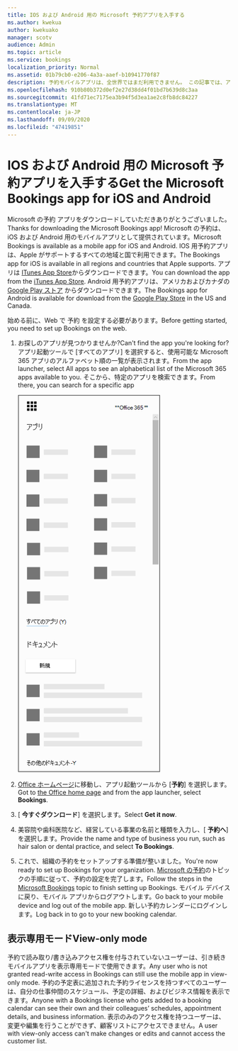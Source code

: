 ```yaml
---
title: IOS および Android 用の Microsoft 予約アプリを入手する
ms.author: kwekua
author: kwekuako
manager: scotv
audience: Admin
ms.topic: article
ms.service: bookings
localization_priority: Normal
ms.assetid: 01b79cb0-e206-4a3a-aaef-b10941770f87
description: 予約モバイルアプリは、全世界ではまだ利用できません。 この記事では、アプリが利用可能になったロケールを示します。
ms.openlocfilehash: 910b80b372d0ef2e27d38dd4f01bd7b639d8c3aa
ms.sourcegitcommit: 41fd71ec7175ea3b94f5d3ea1ae2c8fb8dc84227
ms.translationtype: MT
ms.contentlocale: ja-JP
ms.lasthandoff: 09/09/2020
ms.locfileid: "47419851"
---
```

# <a name="get-the-microsoft-bookings-app-for-ios-and-android"></a><span data-ttu-id="8151d-104">IOS および Android 用の Microsoft 予約アプリを入手する</span><span class="sxs-lookup"><span data-stu-id="8151d-104">Get the Microsoft Bookings app for iOS and Android</span></span>

<span data-ttu-id="8151d-105">Microsoft の予約 アプリをダウンロードしていただきありがとうございました。</span><span class="sxs-lookup"><span data-stu-id="8151d-105">Thanks for downloading the Microsoft Bookings app!</span></span> <span data-ttu-id="8151d-106">Microsoft の予約は、iOS および Android 用のモバイルアプリとして提供されています。</span><span class="sxs-lookup"><span data-stu-id="8151d-106">Microsoft Bookings is available as a mobile app for iOS and Android.</span></span> <span data-ttu-id="8151d-107">IOS 用予約アプリは、Apple がサポートするすべての地域と国で利用できます。</span><span class="sxs-lookup"><span data-stu-id="8151d-107">The Bookings app for iOS is available in all regions and countries that Apple supports.</span></span> <span data-ttu-id="8151d-108">アプリは [ITunes App Store](https://apps.apple.com/app/microsoft-bookings/id1065657468)からダウンロードできます。</span><span class="sxs-lookup"><span data-stu-id="8151d-108">You can download the app from the [iTunes App Store](https://apps.apple.com/app/microsoft-bookings/id1065657468).</span></span> <span data-ttu-id="8151d-109">Android 用予約アプリは、アメリカおよびカナダの [Google Play ストア](https://play.google.com/store/apps/details?id=com.microsoft.exchange.bookings) からダウンロードできます。</span><span class="sxs-lookup"><span data-stu-id="8151d-109">The Bookings app for Android is available for download from the [Google Play Store](https://play.google.com/store/apps/details?id=com.microsoft.exchange.bookings) in the US and Canada.</span></span>

<span data-ttu-id="8151d-110">始める前に、Web で 予約 を設定する必要があります。</span><span class="sxs-lookup"><span data-stu-id="8151d-110">Before getting started, you need to set up Bookings on the web.</span></span>

1. <span data-ttu-id="8151d-111">お探しのアプリが見つかりませんか?</span><span class="sxs-lookup"><span data-stu-id="8151d-111">Can't find the app you're looking for?</span></span> <span data-ttu-id="8151d-112">アプリ起動ツールで [すべてのアプリ] を選択すると、使用可能な Microsoft 365 アプリのアルファベット順の一覧が表示されます。</span><span class="sxs-lookup"><span data-stu-id="8151d-112">From the app launcher, select All apps to see an alphabetical list of the Microsoft 365 apps available to you.</span></span> <span data-ttu-id="8151d-113">そこから、特定のアプリを検索できます。</span><span class="sxs-lookup"><span data-stu-id="8151d-113">From there, you can search for a specific app</span></span>

   ![アプリ起動ツールの画像](../media/bookings-all-apps-launcher.png)

2. <span data-ttu-id="8151d-115">[Office ホームページ](https://office.com)に移動し、アプリ起動ツールから [**予約**] を選択します。</span><span class="sxs-lookup"><span data-stu-id="8151d-115">Got to [the Office home page](https://office.com) and from the app launcher, select **Bookings**.</span></span>

3. <span data-ttu-id="8151d-116">[ **今すぐダウンロード**] を選択します。</span><span class="sxs-lookup"><span data-stu-id="8151d-116">Select **Get it now**.</span></span>

4. <span data-ttu-id="8151d-117">美容院や歯科医院など、経営している事業の名前と種類を入力し、[ **予約へ**] を選択します。</span><span class="sxs-lookup"><span data-stu-id="8151d-117">Provide the name and type of business you run, such as hair salon or dental practice, and select **To Bookings**.</span></span>

5. <span data-ttu-id="8151d-118">これで、組織の予約をセットアップする準備が整いました。</span><span class="sxs-lookup"><span data-stu-id="8151d-118">You're now ready to set up Bookings for your organization.</span></span> <span data-ttu-id="8151d-119">[Microsoft の予約](bookings-overview.md)のトピックの手順に従って、予約の設定を完了します。</span><span class="sxs-lookup"><span data-stu-id="8151d-119">Follow the steps in the [Microsoft Bookings](bookings-overview.md) topic to finish setting up Bookings.</span></span> <span data-ttu-id="8151d-120">モバイル デバイスに戻り、モバイル アプリからログアウトします。</span><span class="sxs-lookup"><span data-stu-id="8151d-120">Go back to your mobile device and log out of the mobile app.</span></span> <span data-ttu-id="8151d-121">新しい予約カレンダーにログインします。</span><span class="sxs-lookup"><span data-stu-id="8151d-121">Log back in to go to your new booking calendar.</span></span>

## <a name="view-only-mode"></a><span data-ttu-id="8151d-122">表示専用モード</span><span class="sxs-lookup"><span data-stu-id="8151d-122">View-only mode</span></span>

<span data-ttu-id="8151d-123">予約で読み取り/書き込みアクセス権を付与されていないユーザーは、引き続きモバイルアプリを表示専用モードで使用できます。</span><span class="sxs-lookup"><span data-stu-id="8151d-123">Any user who is not granted read-write access in Bookings can still use the mobile app in view-only mode.</span></span> <span data-ttu-id="8151d-124">予約の予定表に追加された予約ライセンスを持つすべてのユーザーは、自分の仕事仲間のスケジュール、予定の詳細、およびビジネス情報を表示できます。</span><span class="sxs-lookup"><span data-stu-id="8151d-124">Anyone with a Bookings license who gets added to a booking calendar can see their own and their colleagues’ schedules, appointment details, and business information.</span></span> <span data-ttu-id="8151d-125">表示のみのアクセス権を持つユーザーは、変更や編集を行うことができず、顧客リストにアクセスできません。</span><span class="sxs-lookup"><span data-stu-id="8151d-125">A user with view-only access can't make changes or edits and cannot access the customer list.</span></span>
